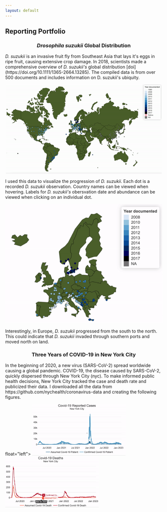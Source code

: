 ```yaml
---
layout: default
---
```

## Reporting Portfolio 

<h3 align="center"> <i>Drosophila suzukii</i> Global Distribution</h3>
<p> <i>D. suzukii</i> is an invasive fruit fly from Southeast Asia that lays it's eggs in ripe fruit, causing extensive crop damage. In 2018, scientists made a comprehensive overview of <i>D. suzukii's</i> global distribution [doi](https://doi.org/10.1111/1365-2664.13285). The compiled data is from over 500 documents and includes information on D. suzukii's ubiquity. </p>

<p align="center">
         <img src="/assets/img/suzukii_global_distribution.gif" width="500">
</p>

<p> I used this data to visualize the progression of <i>D. suzukii</i>. Each dot is a recorded <i>D. suzukii</i> observation. Country names can be viewed when hovering. Labels for <i>D. suzukii's</i> obersvation date and abundance can be viewed when clicking on an individual dot. </p>


<p align="center">
         <img src="assets/img/suzukii_europe_distribution.gif">
</p>

<p>Interestingly, in Europe, <i>D. suzukii</i> progressed from the south to the north. This could indicate that <i>D. suzukii</i> invaded through southern ports and moved north on land.</p>


<h3 align="center"> Three Years of COVID-19 in New York City</h3>
In the beginning of 2020, a new virus (SARS-CoV-2) spread worldwide causing a global pandemic. COVID-19, the disease caused by SARS-CoV-2, quickly dispersed through New York City (nyc). To make informed public health decisions, New York City tracked the case and death rate and publicized their data. I downloaded all the data from https://github.com/nychealth/coronavirus-data and creating the following figures. 


 <p> float="left">
        <img src="assets/img/covid_19_reported_cases.gif" width="300" />
        <img src="/assets/img/covid_19_death_cases.gif" width="300" /> 
 
</p>



